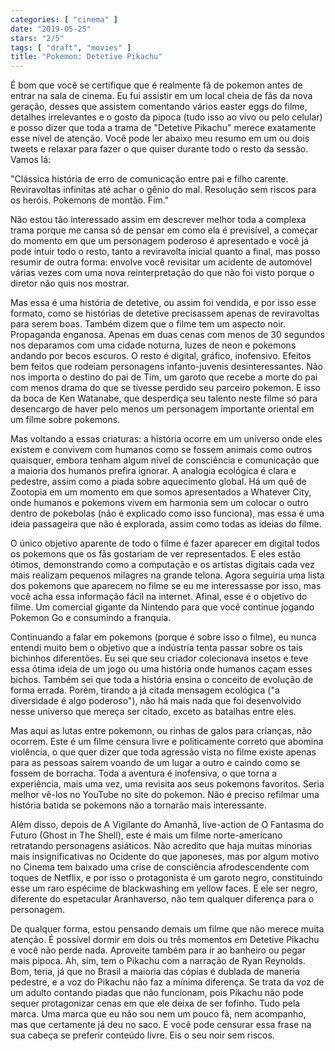 ```yaml
---
categories: [ "cinema" ]
date: "2019-05-25"
stars: "2/5"
tags: [ "draft", "movies" ]
title: "Pokemon: Detetive Pikachu"
---
```

É bom que você se certifique que é realmente fã de pokemon antes
de entrar na sala de cinema. Eu fui assistir em um local cheia de fãs
da nova geração, desses que assistem comentando vários easter eggs
do filme, detalhes irrelevantes e o gosto da pipoca (tudo isso ao vivo
ou pelo celular) e posso dizer que toda a trama de "Detetive Pikachu"
merece exatamente esse nível de atenção. Você pode ler abaixo meu
resumo em um ou dois tweets e relaxar para fazer o que quiser durante
todo o resto da sessão. Vamos lá:

"Clássica história de erro de comunicação entre pai e filho
carente. Reviravoltas infinitas até achar o gênio do mal. Resolução
sem riscos para os heróis. Pokemons de montão. Fim."

Não estou tão interessado assim em descrever melhor toda a complexa
trama porque me cansa só de pensar em como ela é previsível, a começar
do momento em que um personagem poderoso é apresentado e você já
pode intuir todo o resto, tanto a reviravolta inicial quanto a final,
mas posso resumir de outra forma: envolve você revisitar um acidente
de automóvel várias vezes com uma nova reinterpretação do que não
foi visto porque o diretor não quis nos mostrar.

Mas essa é uma história de detetive, ou assim foi vendida, e por
isso esse formato, como se histórias de detetive precisassem apenas de
reviravoltas para serem boas. Também dizem que o filme tem um aspecto
noir. Propaganda enganosa. Apenas em duas cenas com menos de 30 segundos
nos deparamos com uma cidade noturna, luzes de neon e pokemons andando
por becos escuros. O resto é digital, gráfico, inofensivo. Efeitos bem
feitos que rodeiam personagens infanto-juvenis desinteressantes. Não
nos importa o destino do pai de Tim, um garoto que recebe a morte do pai
com menos drama do que se tivesse perdido seu parceiro pokemon. E isso
da boca de Ken Watanabe, que desperdiça seu talento neste filme só
para desencargo de haver pelo menos um personagem importante oriental
em um filme sobre pokemons.

Mas voltando a essas criaturas: a história ocorre em um universo onde
eles existem e convivem com humanos como se fossem animais como outros
quaisquer, embora tenham algum nível de consciência e comunicação
que a maioria dos humanos prefira ignorar. A analogia ecológica é clara
e pedestre, assim como a piada sobre aquecimento global. Há um quê de
Zootopia em um momento em que somos apresentados a Whatever City, onde
humanos e pokemons vivem em harmonia sem um colocar o outro dentro de
pokebolas (não é explicado como isso funciona), mas essa é uma ideia
passageira que não é explorada, assim como todas as ideias do filme.

O único objetivo aparente de todo o filme é fazer aparecer em digital
todos os pokemons que os fãs gostariam de ver representados. E eles
estão ótimos, demonstrando como a computação e os artistas digitais
cada vez mais realizam pequenos milagres na grande telona. Agora seguiria
uma lista dos pokemons que aparecem no filme se eu me interessasse por
isso, mas você acha essa informação fácil na internet. Afinal, esse
é o objetivo do filme. Um comercial gigante da Nintendo para que você
continue jogando Pokemon Go e consumindo a franquia.

Continuando a falar em pokemons (porque é sobre isso o filme), eu nunca
entendi muito bem o objetivo que a indústria tenta passar sobre os tais
bichinhos diferentões. Eu sei que seu criador colecionava insetos e teve
essa ótima ideia de um jogo ou uma história onde humanos caçam esses
bichos. Também sei que toda a história ensina o conceito de evolução
de forma errada. Porém, tirando a já citada mensagem ecológica ("a
diversidade é algo poderoso"), não há mais nada que foi desenvolvido
nesse universo que mereça ser citado, exceto as batalhas entre eles.

Mas aqui as lutas entre pokemonn, ou rinhas de galos para crianças,
não ocorrem. Este é um filme censura livre e politicamente correto
que abomina violência, o que quer dizer que toda agressão vista no
filme existe apenas para as pessoas sairem voando de um lugar a outro
e caindo como se fossem de borracha. Toda a aventura é inofensiva, o
que torna a experiência, mais uma vez, uma revisita aos seus pokemons
favoritos. Seria melhor vê-los no YouTube no site do pokemon. Não é
preciso refilmar uma história batida se pokemons não a tornarão mais
interessante.

Além disso, depois de A Vigilante do Amanhã, live-action de O Fantasma
do Futuro (Ghost in The Shell), este é mais um filme norte-americano
retratando personagens asiáticos. Não acredito que haja muitas minorias
mais insignificativas no Ocidente do que japoneses, mas por algum motivo
no Cinema tem baixado uma crise de consciência afrodescendente com toques
de Netflix, e por isso o protagonista é um garoto negro, constituindo
esse um raro espécime de blackwashing em yellow faces. E ele ser negro,
diferente do espetacular Aranhaverso, não tem qualquer diferença para
o personagem.

De qualquer forma, estou pensando demais um filme que não merece muita
atenção. É possível dormir em dois ou três momentos em Detetive
Pikachu e você não perde nada. Aproveite também para ir ao banheiro
ou pegar mais pipoca. Ah, sim, tem o Pikachu com a narração de Ryan
Reynolds. Bom, teria, já que no Brasil a maioria das cópias é dublada
de maneria pedestre, e a voz do Pikachu não faz a mínima diferença. Se
trata da voz de um adulto contando piadas que não funcionam, pois Pikachu
não pode sequer protagonizar cenas em que ele deixa de ser fofinho. Tudo
pela marca. Uma marca que eu não sou nem um pouco fã, nem acompanho,
mas que certamente já deu no saco. E você pode censurar essa frase na
sua cabeça se preferir conteúdo livre. Eis o seu noir sem riscos.
